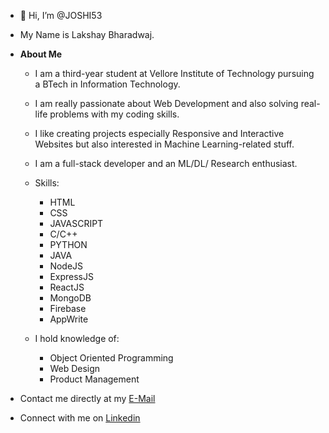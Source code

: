 - 👋 Hi, I’m @JOSHI53
- My Name is Lakshay Bharadwaj.

- **About Me**
    - I am a third-year student at Vellore Institute of Technology pursuing a BTech in Information Technology.

    - I am really passionate about Web Development and also solving real-life problems with my coding skills.

    - I like creating projects especially Responsive and Interactive Websites but also interested in Machine Learning-related stuff.

    - I am a full-stack developer and an ML/DL/ Research enthusiast.

    - Skills: 
        - HTML  
        - CSS  
        - JAVASCRIPT
        - C/C++  
        - PYTHON  
        - JAVA
        - NodeJS
        - ExpressJS
        - ReactJS
        - MongoDB
        - Firebase
        - AppWrite

    - I hold knowledge of:
        - Object Oriented Programming 
        - Web Design
        - Product Management

    
- Contact me directly at my [E-Mail](lbharadwaj53@gmail.com)
- Connect with me on [Linkedin](https://www.linkedin.com/in/joshi53/)

<!---
JOSHI53/JOSHI53 is a ✨ special ✨ repository because its `README.md` (this file) appears on your GitHub profile.
You can click the Preview link to take a look at your changes.
--->
